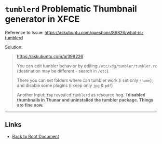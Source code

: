 # `tumblerd` Problematic Thumbnail generator in XFCE

Reference to Issue: <https://askubuntu.com/questions/89826/what-is-tumblerd>

Solution:

> <https://askubuntu.com/a/399226>
>
> You can edit tumbler behavior by editing `/etc/xdg/tumbler/tumbler.rc` (destination may be different - search in `/etc`).
>
> There you can set folders where can tumbler work (i set only `/home`), and disable some plugins (i keep only `jpg` & `pdf`)
>
> Another Input:
> `top` revealed `tumblerd` as resource hog. **I disabled thumbnails in Thunar and uninstalled the tumbler package. Things are fine now.**


----
<!-- Footer Begins Here -->
## Links

- [Back to Root Document](../README.md)
